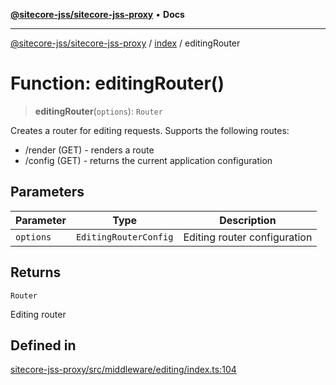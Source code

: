 [**@sitecore-jss/sitecore-jss-proxy**](../../README.md) • **Docs**

***

[@sitecore-jss/sitecore-jss-proxy](../../README.md) / [index](../README.md) / editingRouter

# Function: editingRouter()

> **editingRouter**(`options`): `Router`

Creates a router for editing requests.
Supports the following routes:
- <routerPath>/render (GET) - renders a route
- <routerPath>/config (GET) - returns the current application configuration

## Parameters

| Parameter | Type | Description |
| ------ | ------ | ------ |
| `options` | `EditingRouterConfig` | Editing router configuration |

## Returns

`Router`

Editing router

## Defined in

[sitecore-jss-proxy/src/middleware/editing/index.ts:104](https://github.com/Sitecore/jss/blob/d56062542bc79b861e80260c109b6674c65ef288/packages/sitecore-jss-proxy/src/middleware/editing/index.ts#L104)

